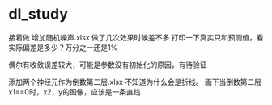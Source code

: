 # dl_study

接着做 增加随机噪声.xlsx
做了几次效果时候差不多
打印一下真实只和预测值，看实际偏差是多少？万分之一还是1%

偶尔有收敛误差较大，可能是参数没有初始化的原因，有待验证


添加两个神经元作为倒数第二层.xlsx
不知道为什么会是折线。
画下当倒数第二层x1==0时，x2，y的图像，应该是一条直线

